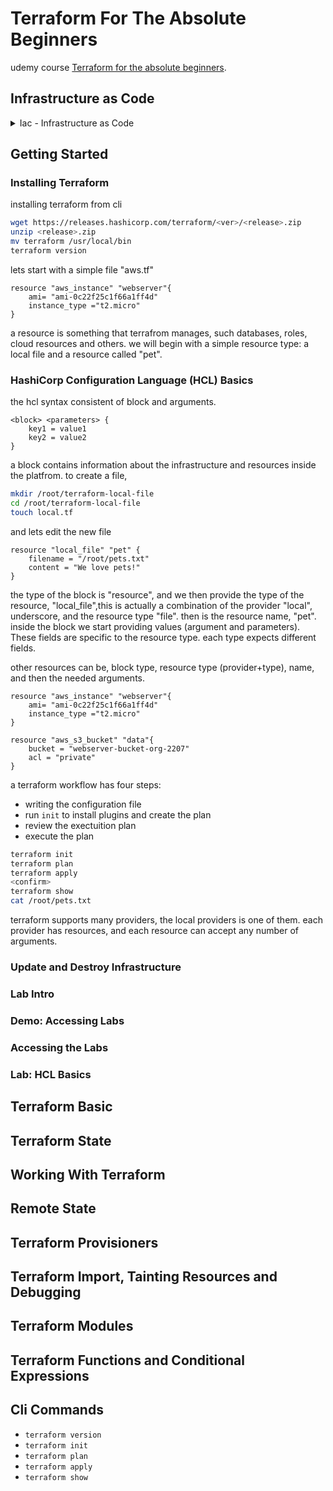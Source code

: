 <!--
// cSpell:ignore HashiCorp
 -->

# Terraform For The Absolute Beginners

udemy course [Terraform for the absolute beginners](https://www.udemy.com/course/terraform-for-the-absolute-beginners/).

## Infrastructure as Code

<details>
<summary>
Iac - Infrastructure as Code
</summary>

### Challenges with Traditional IT Infrastructure

in the traditional model of deploying applications, we have a solution architect that specifies which hardware is needed, and it all needs to belong to the company and reside in the data center.
once the hardware is available, it still needs to pass by many teams before the application can be deployed.

- field engineers to install the physical machines
- system administrators to set them up
- storage admins to allocate space on the server
- backup admins
- and in the end, the application team.

this whole process can take weeks, and it's hard to scale up and down when demand fluctuates. this all requires manual human labor, so there are many errors.

moving to cloud can reduce this problem, as the company doesn't need to own the hardware, and we use a virtual machine instead, this makes deployment much faster.
cloud providers also have APIs rather than human labor, which makes automation easier.

automating infrastructure provisioning was the basis for infrastructure as code.

### Types of IAC Tools
rather than using the management UI console of the cloud provider, its easier to write code that does it for us. which is faster, easier, and easier to maintain.

this shell script
```sh
#!/bin/bash
IP_ADDRESS="10.2.2.1"

EC2_INSTANCE=$(ec2-run-instance --instance-type t2.micro ami-0edab43b6fa892279)

INSTANCE=$(echo ${EC2_INSTANCE} | sed 's/*INSTANCE //' | sed 's/ .*//')

# Wait for instance to be ready
while !ec2-describe-instances $INSTANCE | grep | -q "running"
do
	echo Waiting for $INSTANCE to be ready...
done

# Check if instance is not provisioned and exit
if [! $(ec2-describe-instances $INSTANCE | grep | -q "running")]; then
	echo Instance $INSTANCE is stopped
	exit
fi

ec2-associate-address $IP_ADDRESS -i $INSTANCE
echo Instance $INSTANCE was created successfully!
```
can be written as a terraform configuration file, which is easier to read.

```hcl
resource "aws_instance" "webserver"{
	ami = "ami-0edab43b6fa892279"
	instance_type = "t2.micro"
}
```

this ansible yaml also provisions aws resources.

```yaml
- amazon.aws.ec2:
    key_name: my-key
    instance_type: t2.micro
    image: ami-123456
    wait: yes
    group: webserver
    count: 3
    vpc_subnet_id: subnet-29e63245
    assign_public_ip: yes
```

there are all sorts of IaC tools, each of them has some uses.
- Configuration Management
- Server Templating
- Provisioning Tools
  - *Terraform*
  - *CloudFormation*

#### Configuration Managements Tools

> - Designed to install and manage Software on existing infrastructure
> - Maintain Standard Structure
> - Version Control
> - Idempotent (run the code many times, without messing things up)

examples:
- *Ansible*
- *SaltStack*
- *Puppet*

#### Server Templating

> - Pre-Installed Software and dependencies
> - Virtual Machine or Docker Images
> - Immutable Infrastructures - once deployed, replace rather than update.

examples:
- *Packer*
- *Docker*
- *Vagrant*

#### Provisioning Tools

> - Deploy Immutable Infrastructure resources
> - Multiple Providers

examples:
- *Terraform* - works with many vendors
- *CloudFormation* - aws specific


### Why Terraform?

a tool by HashiCorp, can work with multiple cloud vendors, both public and private. this is done with providers, which supply an api to a specific resource. this can be a cloud vendor, a network provider, databases or any external tool, even version control tools!


it uses HCL - hashicorp configuration language

this sample code declares an instance on the cloud.

```hcl
resource "aws_instance" "webserver"{
    ami= "ami-0edab43b6fa892279"
    instance_type="t2.micro"
}

resource "aws_s3_bucket" "finance" {
    bucket "finance-21092020"
    tags= {
        Description = "Finance and Payroll"
    }
}

resource "aws_iam_user" "admin-user"{
    name="lucy"
    tags= {
        Description = "Team Leader"
    }
}
```

It uses declarative style. it defines the desired state, and terraform takes care of getting us from the current state to the desired state.
phases:
- Init
- Plan
- Apply
  
any object managed by terraform is called a "resource", it can be a cloud resource, database or credentials. terraform also controls the lifetime of those objects.

terraform can also take care of resources that were created from other sources.

</details>

## Getting Started


### Installing Terraform

installing terraform from cli
```sh
wget https://releases.hashicorp.com/terraform/<ver>/<release>.zip
unzip <release>.zip
mv terraform /usr/local/bin
terraform version
```

lets start with a simple file "aws.tf"

```hcl
resource "aws_instance" "webserver"{
    ami= "ami-0c22f25c1f66a1ff4d"
    instance_type ="t2.micro"
}
```
a resource is something that terrafrom manages, such databases, roles, cloud resources and others. we will begin with a simple resource type: a local file and a resource called "pet".


### HashiCorp Configuration Language (HCL) Basics

the hcl syntax consistent of block and arguments.

```hcl
<block> <parameters> {
    key1 = value1
    key2 = value2
}
```
a block contains information about the infrastructure and resources inside the platfrom.
to create a file,

```sh
mkdir /root/terraform-local-file
cd /root/terraform-local-file
touch local.tf
```
and lets edit the new file

```hcl
resource "local_file" "pet" {
    filename = "/root/pets.txt"
    content = "We love pets!"
}
```
the type of the block is "resource", and we then provide the type of the resource, "local_file",this is actually a combination of the provider "local", underscore, and the resource type "file". then is the resource name, "pet". inside the block we start providing values (argument and parameters).\
These fields are specific to the resource type. each type expects different fields.

other resources can be, block type, resource type (provider+type), name, and then the needed arguments.

```hcl
resource "aws_instance" "webserver"{
    ami= "ami-0c22f25c1f66a1ff4d"
    instance_type ="t2.micro"
}

resource "aws_s3_bucket" "data"{
    bucket = "webserver-bucket-org-2207"
    acl = "private"
}
```

a terraform workflow has four steps:
- writing the configuration file
- run `init` to install plugins and create the plan
- review the exectuition plan
- execute the plan

```sh
terraform init
terraform plan
terraform apply
<confirm>
terraform show
cat /root/pets.txt
```

terraform supports many providers, the local providers is one of them. each provider has resources, and each resource can accept any number of arguments.

### Update and Destroy Infrastructure
### Lab Intro
### Demo: Accessing Labs
### Accessing the Labs
### Lab: HCL Basics

## Terraform Basic

## Terraform State

## Working With Terraform

## Remote State

## Terraform Provisioners

## Terraform Import, Tainting Resources and Debugging

## Terraform Modules

## Terraform Functions and Conditional Expressions



## Cli Commands

- `terraform version`
- `terraform init`
- `terraform plan`
- `terraform apply`
- `terraform show`